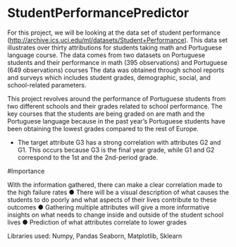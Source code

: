# StudentPerformancePredictor


For this project, we will be looking at the data set of student performance (http://archive.ics.uci.edu/ml/datasets/Student+Performance). This data set illustrates over thirty attributions for students taking math and Portuguese language course. The data comes from two datasets on Portuguese students and their performance in math (395 observations) and Portuguese (649 observations) courses The data was obtained through school reports and surveys which includes student grades, demographic, social, and school-related parameters.

This project revolves around the performance of Portuguese students from two different schools and their grades related to school performance. The key courses that the students are being graded on are math and the Portuguese language because in the past year’s Portuguese students have been obtaining the lowest grades compared to the rest of Europe. 

* The target attribute G3 has a strong correlation with attributes G2 and G1. This occurs because G3 is the final year grade, while G1 and G2 correspond to the 1st and the 2nd-period grade.



#Importance

With the information gathered, there can make a clear correlation made to the high failure rates
● There will be a visual description of what causes the students to do poorly and what aspects of their lives contribute to these outcomes
● Gathering multiple attributes will give a more informative insights on what needs to change inside and outside of the student school lives
●  Prediction of what attributes correlate to lower grades


Libraries used: Numpy, Pandas Seaborn, Matplotlib, Sklearn
